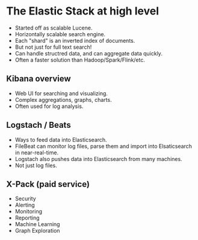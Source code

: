 # The Elastic Stack at high level

* Started off as scalable Lucene.
* Horizontally scalable search engine.
* Each "shard" is an inverted index of documents.
* But not just for full text search!
* Can handle structred data, and can aggregate data quickly.
* Often a faster solution than Hadoop/Spark/Flink/etc.

## Kibana overview

* Web UI for searching and visualizing.
* Complex aggregations, graphs, charts.
* Often used for log analysis.

## Logstach / Beats

* Ways to feed data into Elasticsearch.
* FileBeat can monitor log files, parse them and import into Elsaticsearch in near-real-time.
* Logstach also pushes data into Elasticsearch from many machines.
* Not just log files.

## X-Pack (paid service)

* Security
* Alerting
* Monitoring
* Reporting
* Machine Learning
* Graph Exploration